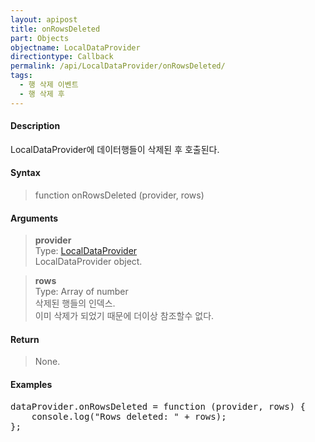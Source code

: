 ```yaml
---
layout: apipost
title: onRowsDeleted
part: Objects
objectname: LocalDataProvider
directiontype: Callback
permalink: /api/LocalDataProvider/onRowsDeleted/
tags:
  - 행 삭제 이벤트
  - 행 삭제 후
---
```



#### Description

 LocalDataProvider에 데이터행들이 삭제된 후 호출된다.

#### Syntax

> function onRowsDeleted (provider, rows)

#### Arguments

> **provider**  
> Type: [LocalDataProvider](/api/LocalDataProvider/)  
> LocalDataProvider object.  

> **rows**  
> Type: Array of number  
> 삭제된 행들의 인덱스.  
> 이미 삭제가 되었기 때문에 더이상 참조할수 없다.

#### Return

> None.

#### Examples 

<pre class="prettyprint">
dataProvider.onRowsDeleted = function (provider, rows) {
    console.log("Rows deleted: " + rows);
};
</pre>


